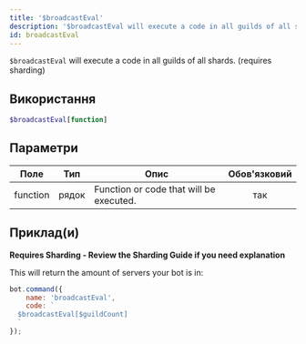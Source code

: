 ```yaml
---
title: '$broadcastEval'
description: '$broadcastEval will execute a code in all guilds of all shards.'
id: broadcastEval
---
```


`$broadcastEval` will execute a code in all guilds of all shards. (requires sharding)

## Використання

```php
$broadcastEval[function]
```

## Параметри

| Поле     | Тип   | Опис                                    | Обов'язковий |
| -------- | ----- | --------------------------------------- |:------------:|
| function | рядок | Function or code that will be executed. |     так      |

## Приклад(и)

**Requires Sharding - Review the Sharding Guide if you need explanation**

This will return the amount of servers your bot is in:

```javascript
bot.command({
    name: 'broadcastEval',
    code: `
  $broadcastEval[$guildCount]
  `
});
```
